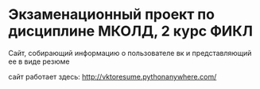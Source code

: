 # Экзаменационный проект по дисциплине МКОЛД, 2 курс ФИКЛ
Сайт, собирающий информацию о пользователе вк и представляющий ее в виде резюме

сайт работает здесь: http://vktoresume.pythonanywhere.com/
